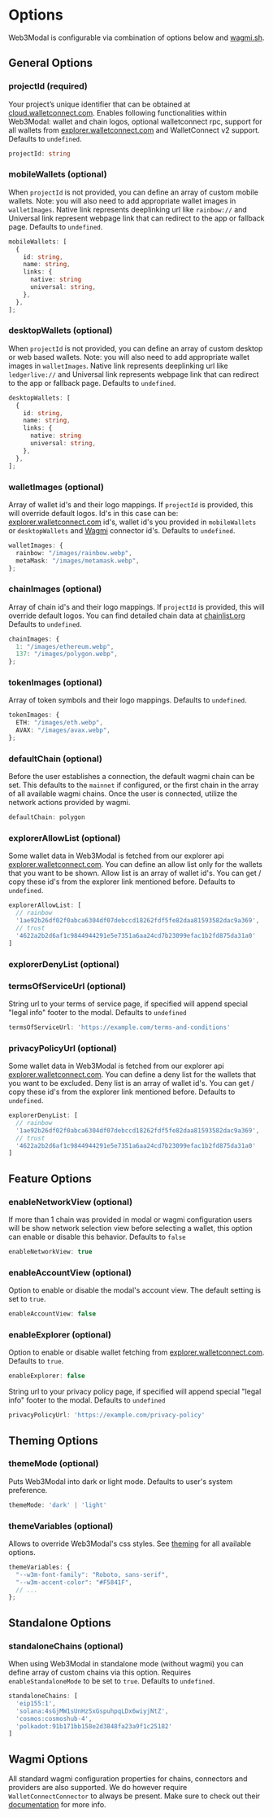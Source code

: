 # Options

Web3Modal is configurable via combination of options below and [wagmi.sh](https://wagmi.sh).

## General Options

### projectId (required)

Your project’s unique identifier that can be obtained at [cloud.walletconnect.com](https://cloud.walletconnect.com). Enables following functionalities within Web3Modal: wallet and chain logos, optional walletconnect rpc, support for all wallets from [explorer.walletconnect.com](https://explorer.walletconnect.com) and WalletConnect v2 support. Defaults to `undefined`.

```ts
projectId: string
```

### mobileWallets (optional)

When `projectId` is not provided, you can define an array of custom mobile wallets. Note: you will also need to add appropriate wallet images in `walletImages`. Native link represents deeplinking url like `rainbow://` and Universal link represent webpage link that can redirect to the app or fallback page. Defaults to `undefined`.

```ts
mobileWallets: [
  {
    id: string,
    name: string,
    links: {
      native: string
      universal: string,
    },
  },
];
```

### desktopWallets (optional)

When `projectId` is not provided, you can define an array of custom desktop or web based wallets. Note: you will also need to add appropriate wallet images in `walletImages`. Native link represents deeplinking url like `ledgerlive://` and Universal link represents webpage link that can redirect to the app or fallback page. Defaults to `undefined`.

```ts
desktopWallets: [
  {
    id: string,
    name: string,
    links: {
      native: string
      universal: string,
    },
  },
];
```

### walletImages (optional)

Array of wallet id's and their logo mappings. If `projectId` is provided, this will override default logos. Id's in this case can be: [explorer.walletconnect.com](https://explorer.walletconnect.com) id's, wallet id's you provided in `mobileWallets` or `desktopWallets` and [Wagmi](https://wagmi.sh) connector id's. Defaults to `undefined`.

```ts
walletImages: {
  rainbow: "/images/rainbow.webp",
  metaMask: "/images/metamask.webp",
};
```

### chainImages (optional)

Array of chain id's and their logo mappings. If `projectId` is provided, this will override default logos. You can find detailed chain data at [chainlist.org](https://chainlist.org) Defaults to `undefined`.

```ts
chainImages: {
  1: "/images/ethereum.webp",
  137: "/images/polygon.webp",
};
```

### tokenImages (optional)

Array of token symbols and their logo mappings. Defaults to `undefined`.

```ts
tokenImages: {
  ETH: "/images/eth.webp",
  AVAX: "/images/avax.webp",
};
```

### defaultChain (optional)

Before the user establishes a connection, the default wagmi chain can be set. This defaults to the `mainnet` if configured, or the first chain in the array of all available wagmi chains. Once the user is connected, utilize the network actions provided by wagmi.

```ts
defaultChain: polygon
```

### explorerAllowList (optional)

Some wallet data in Web3Modal is fetched from our explorer api [explorer.walletconnect.com](https://explorer.walletconnect.com/?type=wallet). You can define an allow list only for the wallets that you want to be shown. Allow list is an array of wallet id's. You can get / copy these id's from the explorer link mentioned before. Defaults to `undefined`.

```ts
explorerAllowList: [
  // rainbow
  '1ae92b26df02f0abca6304df07debccd18262fdf5fe82daa81593582dac9a369',
  // trust
  '4622a2b2d6af1c9844944291e5e7351a6aa24cd7b23099efac1b2fd875da31a0'
]
```

### explorerDenyList (optional)

### termsOfServiceUrl (optional)

String url to your terms of service page, if specified will append special "legal info" footer to the modal. Defaults to `undefined`

```ts
termsOfServiceUrl: 'https://example.com/terms-and-conditions'
```

### privacyPolicyUrl (optional)

Some wallet data in Web3Modal is fetched from our explorer api [explorer.walletconnect.com](https://explorer.walletconnect.com/?type=wallet). You can define a deny list for the wallets that you want to be excluded. Deny list is an array of wallet id's. You can get / copy these id's from the explorer link mentioned before. Defaults to `undefined`.

```ts
explorerDenyList: [
  // rainbow
  '1ae92b26df02f0abca6304df07debccd18262fdf5fe82daa81593582dac9a369',
  // trust
  '4622a2b2d6af1c9844944291e5e7351a6aa24cd7b23099efac1b2fd875da31a0'
]
```

## Feature Options

### enableNetworkView (optional)

If more than 1 chain was provided in modal or wagmi configuration users will be show network selection view before selecting a wallet, this option can enable or disable this behavior. Defaults to `false`

```ts
enableNetworkView: true
```

### enableAccountView (optional)

Option to enable or disable the modal's account view. The default setting is set to `true`.

```ts
enableAccountView: false
```

### enableExplorer (optional)

Option to enable or disable wallet fetching from [explorer.walletconnect.com](https://explorer.walletconnect.com/?type=wallet). Defaults to `true`.

```ts
enableExplorer: false
```

String url to your privacy policy page, if specified will append special "legal info" footer to the modal. Defaults to `undefined`

```ts
privacyPolicyUrl: 'https://example.com/privacy-policy'
```

## Theming Options

### themeMode (optional)

Puts Web3Modal into dark or light mode. Defaults to user's system preference.

```ts
themeMode: 'dark' | 'light'
```

### themeVariables (optional)

Allows to override Web3Modal's css styles. See [theming](./theming) for all available options.

```ts
themeVariables: {
  "--w3m-font-family": "Roboto, sans-serif",
  "--w3m-accent-color": "#F5841F",
  // ...
};
```

## Standalone Options

### standaloneChains (optional)

When using Web3Modal in standalone mode (without wagmi) you can define array of custom chains via this option. Requires `enableStandaloneMode` to be set to `true`. Defaults to `undefined`.

```ts
standaloneChains: [
  'eip155:1',
  'solana:4sGjMW1sUnHzSxGspuhpqLDx6wiyjNtZ',
  'cosmos:cosmoshub-4',
  'polkadot:91b171bb158e2d3848fa23a9f1c25182'
]
```

## Wagmi Options

All standard wagmi configuration properties for chains, connectors and providers are also supported. We do however require `WalletConnectConnector` to always be present. Make sure to check out their [documentation](https://wagmi.sh/) for more info.
